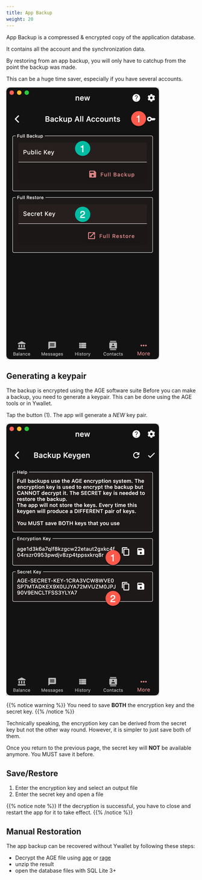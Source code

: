 ```yaml
---
title: App Backup
weight: 20
---
```


App Backup is a compressed & encrypted copy of 
the application database.

It contains all the account and the synchronization
data.

By restoring from an app backup, you will only
have to catchup from the point the backup was made.

This can be a huge time saver, especially if you have
several accounts.

![App Backup](2024-03-10_17-17-11.png)

## Generating a keypair

The backup is encrypted using the AGE software suite
Before you can make a backup, you need to generate
a keypair. This can be done using the AGE tools
or in Ywallet.

Tap the button (1). The app will generate a *NEW*
key pair.

![Key Pair](2024-03-10_17-19-21.png)

{{% notice warning %}}
You need to save **BOTH** the encryption key
and the secret key.
{{% /notice %}}

Technically speaking, the encryption key can be derived from the 
secret key but not the other way round. However, it is simpler
to just save both of them.

Once you return to the previous page, the secret key
will **NOT** be available anymore. You MUST save it
before.

## Save/Restore

1. Enter the encryption key and select an output file
1. Enter the secret key and open a file

{{% notice note %}}
If the decryption is successful, you have to close
and restart the app for it to take effect.
{{% /notice %}}

## Manual Restoration

The app backup can be recovered without Ywallet by 
following these steps:
- Decrypt the AGE file using 
[age](https://github.com/FiloSottile/age)
or [rage](https://github.com/str4d/rage)
- unzip the result
- open the database files with SQL Lite 3+
